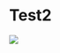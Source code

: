 # Test2

<a href="https://codeclimate.com/github/SpaeklerSp/Test2/maintainability"><img src="https://api.codeclimate.com/v1/badges/a82972195b23df06af0a/maintainability" /></a>
